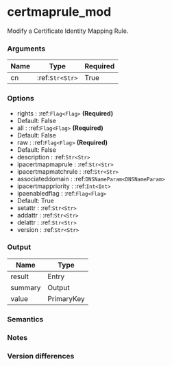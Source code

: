 [//]: # (THE CONTENT BELOW IS GENERATED. DO NOT EDIT.)
# certmaprule_mod
Modify a Certificate Identity Mapping Rule.

### Arguments
|Name|Type|Required
|-|-|-
|cn|:ref:`Str<Str>`|True

### Options
* rights : :ref:`Flag<Flag>` **(Required)**
 * Default: False
* all : :ref:`Flag<Flag>` **(Required)**
 * Default: False
* raw : :ref:`Flag<Flag>` **(Required)**
 * Default: False
* description : :ref:`Str<Str>`
* ipacertmapmaprule : :ref:`Str<Str>`
* ipacertmapmatchrule : :ref:`Str<Str>`
* associateddomain : :ref:`DNSNameParam<DNSNameParam>`
* ipacertmappriority : :ref:`Int<Int>`
* ipaenabledflag : :ref:`Flag<Flag>`
 * Default: True
* setattr : :ref:`Str<Str>`
* addattr : :ref:`Str<Str>`
* delattr : :ref:`Str<Str>`
* version : :ref:`Str<Str>`

### Output
|Name|Type
|-|-
|result|Entry
|summary|Output
|value|PrimaryKey

[//]: # (ADD YOUR NOTES BELOW. THESE WILL BE PICKED EVERY TIME THE DOCS ARE REGENERATED. //end)
### Semantics

### Notes

### Version differences